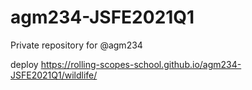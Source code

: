 # agm234-JSFE2021Q1
Private repository for @agm234

deploy https://rolling-scopes-school.github.io/agm234-JSFE2021Q1/wildlife/
